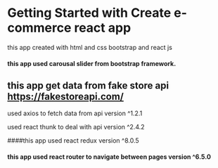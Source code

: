 # Getting Started with Create e-commerce react app
this app created with html and css bootstrap and react js

#### this app used carousal slider from bootstrap framework.
## this app get data from fake store api https://fakestoreapi.com/
   used axios to fetch data from api version ^1.2.1
   
   used react thunk to deal with api version ^2.4.2
   
####this app used react redux version ^8.0.5
#### this app used react router to navigate between pages version ^6.5.0
